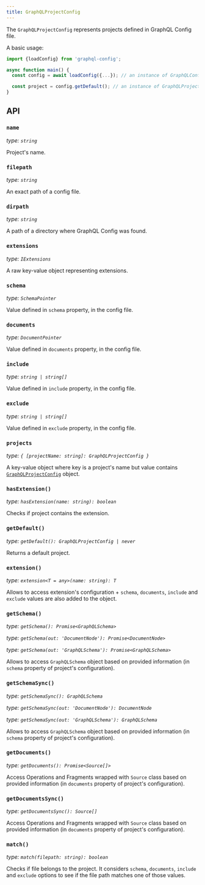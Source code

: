 ```yaml
---
title: GraphQLProjectConfig
---
```


The `GraphQLProjectConfig` represents projects defined in GraphQL Config file.

A basic usage:

```ts
import {loadConfig} from 'graphql-config';

async function main() {
  const config = await loadConfig({...}); // an instance of GraphQLConfig

  const project = config.getDefault(); // an instance of GraphQLProjectConfig
}
```

## API

### `name`

_type: `string`_

Project's name.

### `filepath`

_type: `string`_

An exact path of a config file.

### `dirpath`

_type: `string`_

A path of a directory where GraphQL Config was found.

### `extensions`

_type: `IExtensions`_

A raw key-value object representing extensions.

### `schema`

_type: `SchemaPointer`_

Value defined in `schema` property, in the config file.

### `documents`

_type: `DocumentPointer`_

Value defined in `documents` property, in the config file.

### `include`

_type: `string | string[]`_

Value defined in `include` property, in the config file.

### `exclude`

_type: `string | string[]`_

Value defined in `exclude` property, in the config file.

### `projects`

_type: `{ [projectName: string]: GraphQLProjectConfig }`_

A key-value object where key is a project's name but value contains [`GraphQLProjectConfig`](api-graphql-project-config) object.

### `hasExtension()`

_type: `hasExtension(name: string): boolean`_

Checks if project contains the extension.

### `getDefault()`

_type: `getDefault(): GraphQLProjectConfig | never`_

Returns a default project.

### `extension()`

_type: `extension<T = any>(name: string): T`_

Allows to access extension's configuration + `schema`, `documents`, `include` and `exclude` values are also added to the object.

### `getSchema()`

_type: `getSchema(): Promise<GraphQLSchema>`_

_type: `getSchema(out: 'DocumentNode'): Promise<DocumentNode>`_

_type: `getSchema(out: 'GraphQLSchema'): Promise<GraphQLSchema>`_

Allows to access `GraphQLSchema` object based on provided information (in `schema` property of project's configuration).

### `getSchemaSync()`

_type: `getSchemaSync(): GraphQLSchema`_

_type: `getSchemaSync(out: 'DocumentNode'): DocumentNode`_

_type: `getSchemaSync(out: 'GraphQLSchema'): GraphQLSchema`_

Allows to access `GraphQLSchema` object based on provided information (in `schema` property of project's configuration).

### `getDocuments()`

_type: `getDocuments(): Promise<Source[]>`_

Access Operations and Fragments wrapped with `Source` class based on provided information (in `documents` property of project's configuration).

### `getDocumentsSync()`

_type: `getDocumentsSync(): Source[]`_

Access Operations and Fragments wrapped with `Source` class based on provided information (in `documents` property of project's configuration).

### `match()`

_type: `match(filepath: string): boolean`_

Checks if file belongs to the project. It considers `schema`, `documents`, `include` and `exclude` options to see if the file path matches one of those values.
